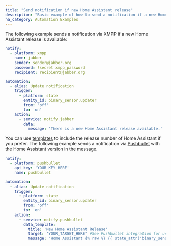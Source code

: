```yaml
---
title: "Send notification if new Home Assistant release"
description: "Basic example of how to send a notification if a new Home Assistant release is available"
ha_category: Automation Examples
---
```


The following example sends a notification via XMPP if a new Home Assistant release is available:

```yaml
notify:
  - platform: xmpp
    name: jabber
    sender: sender@jabber.org
    password: !secret xmpp_password
    recipient: recipient@jabber.org

automation:
  - alias: Update notification
    trigger:
      - platform: state
        entity_id: binary_sensor.updater
        from: 'off'
        to: 'on'
    action:
      - service: notify.jabber
        data:
          message: 'There is a new Home Assistant release available.'
```

You can use [templates](/topics/templating/) to include the release number of Home Assistant if you prefer. The following example sends a notification via [Pushbullet](/integrations/pushbullet) with the Home Assistant version in the message.

```yaml
notify:
  - platform: pushbullet
    api_key: 'YOUR_KEY_HERE'
    name: pushbullet

automation:
  - alias: Update notification
    trigger:
      - platform: state
        entity_id: binary_sensor.updater
        from: 'off'
        to: 'on'
    action:
      - service: notify.pushbullet
        data_template: 
          title: 'New Home Assistant Release'
          target: 'YOUR_TARGET_HERE' #See Pushbullet integration for usage
          message: "Home Assistant {% raw %} {{ state_attr('binary_sensor.updater', 'newest_version') }} {% endraw %} is now available."
```

